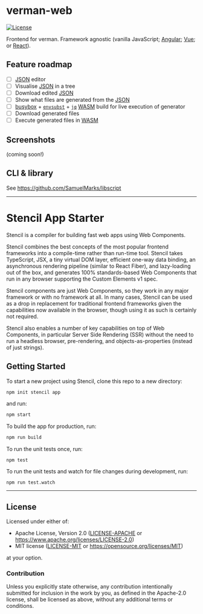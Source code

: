 verman-web
==========

[![License](https://img.shields.io/badge/license-Apache--2.0%20OR%20MIT--1.0-blue.svg)](https://opensource.org/licenses/Apache-2.0)

Frontend for verman. Framework agnostic (vanilla JavaScript; [Angular](https://en.wikipedia.org/wiki/Angular_(web_framework)); [Vue](https://en.wikipedia.org/wiki/Vue.js); or [React](https://en.wikipedia.org/wiki/React_(software))).

## Feature roadmap

  - [ ] [JSON](https://en.wikipedia.org/wiki/JSON) editor
  - [ ] Visualise [JSON](https://en.wikipedia.org/wiki/JSON) in a tree
  - [ ] Download edited [JSON](https://en.wikipedia.org/wiki/JSON)
  - [ ] Show what files are generated from the [JSON](https://en.wikipedia.org/wiki/JSON)
  - [ ] [busybox](https://www.busybox.net) + [`envsubst`](http://savannah.gnu.org/projects/gettext/) + [`jq`](https://jqlang.org) [WASM](https://en.wikipedia.org/wiki/WebAssembly) build for live execution of generator
  - [ ] Download generated files
  - [ ] Execute generated files in [WASM](https://en.wikipedia.org/wiki/WebAssembly)

## Screenshots

(coming soon!)

## CLI & library

See https://github.com/SamuelMarks/libscript

---

# Stencil App Starter

Stencil is a compiler for building fast web apps using Web Components.

Stencil combines the best concepts of the most popular frontend frameworks into a compile-time rather than run-time tool.  Stencil takes TypeScript, JSX, a tiny virtual DOM layer, efficient one-way data binding, an asynchronous rendering pipeline (similar to React Fiber), and lazy-loading out of the box, and generates 100% standards-based Web Components that run in any browser supporting the Custom Elements v1 spec.

Stencil components are just Web Components, so they work in any major framework or with no framework at all. In many cases, Stencil can be used as a drop in replacement for traditional frontend frameworks given the capabilities now available in the browser, though using it as such is certainly not required.

Stencil also enables a number of key capabilities on top of Web Components, in particular Server Side Rendering (SSR) without the need to run a headless browser, pre-rendering, and objects-as-properties (instead of just strings).

## Getting Started

To start a new project using Stencil, clone this repo to a new directory:

```bash
npm init stencil app
```

and run:

```bash
npm start
```

To build the app for production, run:

```bash
npm run build
```

To run the unit tests once, run:

```
npm test
```

To run the unit tests and watch for file changes during development, run:

```
npm run test.watch
```

---

## License

Licensed under either of:

- Apache License, Version 2.0 ([LICENSE-APACHE](LICENSE-APACHE) or <https://www.apache.org/licenses/LICENSE-2.0>)
- MIT license ([LICENSE-MIT](LICENSE-MIT) or <https://opensource.org/licenses/MIT>)

at your option.

### Contribution

Unless you explicitly state otherwise, any contribution intentionally submitted
for inclusion in the work by you, as defined in the Apache-2.0 license, shall be
licensed as above, without any additional terms or conditions.
